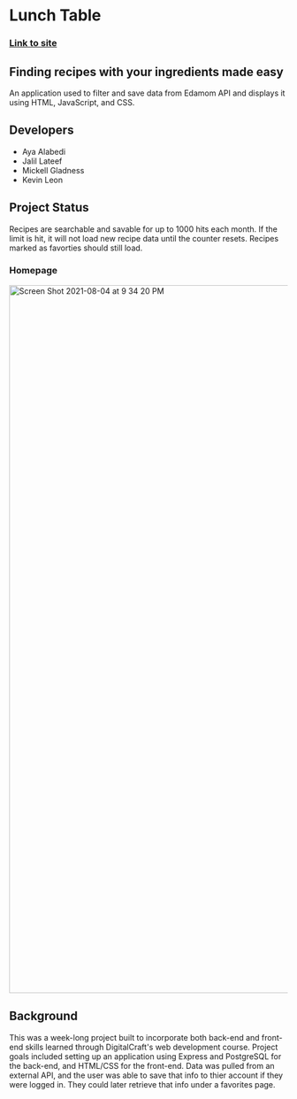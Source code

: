 # Lunch Table
### <a href="">Link to site</a>
## Finding recipes with your ingredients made easy

An application used to filter and save data from Edamom API and displays it using HTML, JavaScript, and CSS.

## Developers

- Aya Alabedi
- Jalil Lateef
- Mickell Gladness
- Kevin Leon

## Project Status
Recipes are searchable and savable for up to 1000 hits each month. If the limit is hit, it will not load new recipe data until the counter resets. Recipes marked as favorties should still load.

### Homepage
<img width="1280" alt="Screen Shot 2021-08-04 at 9 34 20 PM" src="https://user-images.githubusercontent.com/85178436/128282847-3e3e2a9f-8199-493e-92d1-613f059b8c88.png">


## Background
This was a week-long project built to incorporate both back-end and front-end skills learned through DigitalCraft's web development course. Project goals included setting up an application using Express and PostgreSQL for the back-end, and HTML/CSS for the front-end. Data was pulled from an external API, and the user was able to save that info to thier account if they were logged in. They could later retrieve that info under a favorites page. 
